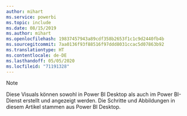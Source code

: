 ```yaml
---
author: mihart
ms.service: powerbi
ms.topic: include
ms.date: 08/15/2019
ms.author: mihart
ms.openlocfilehash: 19837457943a89cdf358b2653f1c1c9d2440fb4b
ms.sourcegitcommit: 7aa0136f93f88516f97ddd8031ccac5d07863b92
ms.translationtype: HT
ms.contentlocale: de-DE
ms.lasthandoff: 05/05/2020
ms.locfileid: "71191328"
---
```

>[!NOTE]
>Diese Visuals können sowohl in Power BI Desktop als auch im Power BI-Dienst erstellt und angezeigt werden. Die Schritte und Abbildungen in diesem Artikel stammen aus Power BI Desktop. 
